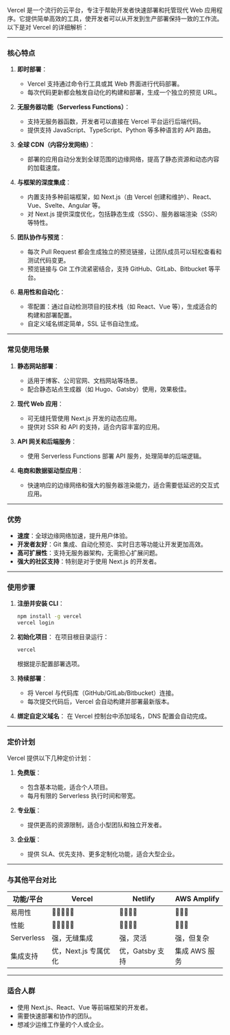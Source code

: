 Vercel 是一个流行的云平台，专注于帮助开发者快速部署和托管现代 Web 应用程序。它提供简单高效的工具，使开发者可以从开发到生产部署保持一致的工作流。以下是对 Vercel 的详细解析：

---

### 核心特点

1. **即时部署**：
    
    - Vercel 支持通过命令行工具或其 Web 界面进行代码部署。
    - 每次代码更新都会触发自动化的构建和部署，生成一个独立的预览 URL。
2. **无服务器功能（Serverless Functions）**：
    
    - 支持无服务器函数，开发者可以直接在 Vercel 平台运行后端代码。
    - 提供支持 JavaScript、TypeScript、Python 等多种语言的 API 路由。
3. **全球 CDN（内容分发网络）**：
    
    - 部署的应用自动分发到全球范围的边缘网络，提高了静态资源和动态内容的加载速度。
4. **与框架的深度集成**：
    
    - 内置支持多种前端框架，如 Next.js（由 Vercel 创建和维护）、React、Vue、Svelte、Angular 等。
    - 对 Next.js 提供深度优化，包括静态生成（SSG）、服务器端渲染（SSR）等特性。
5. **团队协作与预览**：
    
    - 每次 Pull Request 都会生成独立的预览链接，让团队成员可以轻松查看和测试代码变更。
    - 预览链接与 Git 工作流紧密结合，支持 GitHub、GitLab、Bitbucket 等平台。
6. **易用性和自动化**：
    
    - 零配置：通过自动检测项目的技术栈（如 React、Vue 等），生成适合的构建和部署配置。
    - 自定义域名绑定简单，SSL 证书自动生成。

---

### 常见使用场景

1. **静态网站部署**：
    
    - 适用于博客、公司官网、文档网站等场景。
    - 配合静态站点生成器（如 Hugo、Gatsby）使用，效果极佳。
2. **现代 Web 应用**：
    
    - 可无缝托管使用 Next.js 开发的动态应用。
    - 提供对 SSR 和 API 的支持，适合内容丰富的应用。
3. **API 网关和后端服务**：
    
    - 使用 Serverless Functions 部署 API 服务，处理简单的后端逻辑。
4. **电商和数据驱动型应用**：
    
    - 快速响应的边缘网络和强大的服务器渲染能力，适合需要低延迟的交互式应用。

---

### 优势

- **速度**：全球边缘网络加速，提升用户体验。
- **开发者友好**：Git 集成、自动化预览、实时日志等功能让开发更加高效。
- **高可扩展性**：支持无服务器架构，无需担心扩展问题。
- **强大的社区支持**：特别是对于使用 Next.js 的开发者。

---

### 使用步骤

1. **注册并安装 CLI**：
    
    ```bash
    npm install -g vercel
    vercel login
    ```
    
2. **初始化项目**： 在项目根目录运行：
    
    ```bash
    vercel
    ```
    
    根据提示配置部署选项。
    
3. **持续部署**：
    
    - 将 Vercel 与代码库（GitHub/GitLab/Bitbucket）连接。
    - 每次提交代码后，Vercel 会自动构建并部署最新版本。
4. **绑定自定义域名**： 在 Vercel 控制台中添加域名，DNS 配置会自动完成。
    

---

### 定价计划

Vercel 提供以下几种定价计划：

1. **免费版**：
    
    - 包含基本功能，适合个人项目。
    - 每月有限的 Serverless 执行时间和带宽。
2. **专业版**：
    
    - 提供更高的资源限制，适合小型团队和独立开发者。
3. **企业版**：
    
    - 提供 SLA、优先支持、更多定制化功能，适合大型企业。

---

### 与其他平台对比

|功能/平台|Vercel|Netlify|AWS Amplify|
|---|---|---|---|
|易用性|🌟🌟🌟🌟🌟|🌟🌟🌟🌟|🌟🌟🌟|
|性能|🌟🌟🌟🌟🌟|🌟🌟🌟🌟|🌟🌟🌟|
|Serverless|强，无缝集成|强，灵活|强，但复杂|
|集成支持|优，Next.js 专属优化|优，Gatsby 支持|集成 AWS 服务|

---

### 适合人群

- 使用 Next.js、React、Vue 等前端框架的开发者。
- 需要快速部署和协作的团队。
- 想减少运维工作量的个人或企业。